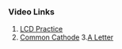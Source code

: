 ### Video Links

1. [LCD Practice](https://www.dropbox.com/scl/fi/mbg69gllq3cn7hsd82mks/LCD-Practice.mp4?rlkey=4x0s54u51lenoh6oyyv3vg60f&st=raea7bcq&dl=0)
2. [Common Cathode](https://www.dropbox.com/scl/fi/jvvjmb39jiyaxbn12135p/commonCathode7SegmentDisplay-Proteus-8-Professional-Schematic-Capture-2024-08-23-13-47-29.mp4?rlkey=jknnadxzdt0948h7juubvc1sm&dl=0)
3.[A Letter](https://www.dropbox.com/scl/fi/gptu9n3vigc7khq6bv1sa/A_letterUsingArduino-Led-s-Proteus-8-Professional-Schematic-Capture-2024-08-23-14-07-29.mp4?rlkey=vqbtrgg7au6n31lhey6bgcqcf&dl=0)